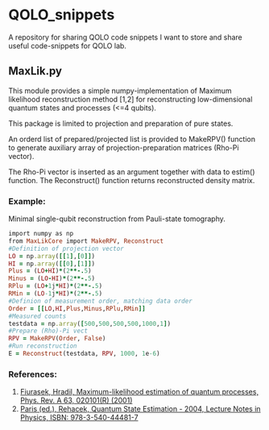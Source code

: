# QOLO_snippets
A repository for sharing QOLO code snippets
I want to store and share useful code-snippets for QOLO lab.

## MaxLik.py
This module provides a simple numpy-implementation of Maximum likelihood reconstruction
method [1,2] for reconstructing low-dimensional quantum states and processes (<=4 qubits).

This package is limited to projection and preparation of pure states.

An orderd list of prepared/projected list is provided to MakeRPV() function to
generate auxiliary array of projection-preparation matrices (Rho-Pi vector). 

The Rho-Pi vector is inserted as an argument together with data to estim() function.
The Reconstruct() function returns reconstructed density matrix.

### Example:
Minimal single-qubit reconstruction from Pauli-state tomography.
```ruby
import numpy as np
from MaxLikCore import MakeRPV, Reconstruct
#Definition of projection vector
LO = np.array([[1],[0]])
HI = np.array([[0],[1]])
Plus = (LO+HI)*(2**-.5)
Minus = (LO-HI)*(2**-.5)
RPlu = (LO+1j*HI)*(2**-.5)
RMin = (LO-1j*HI)*(2**-.5)
#Definion of measurement order, matching data order
Order = [[LO,HI,Plus,Minus,RPlu,RMin]]
#Measured counts
testdata = np.array([500,500,500,500,1000,1])
#Prepare (Rho)-Pi vect
RPV = MakeRPV(Order, False)
#Run reconstruction
E = Reconstruct(testdata, RPV, 1000, 1e-6)
```
        
### References:
1. [Fiurasek, Hradil, Maximum-likelihood estimation of quantum processes, Phys. Rev. A 63, 020101(R) (2001)](https://journals.aps.org/pra/abstract/10.1103/PhysRevA.63.020101)
2. [Paris (ed.), Rehacek, Quantum State Estimation - 2004, Lecture Notes in Physics, ISBN: 978-3-540-44481-7](https://doi.org/10.1007/b98673)

